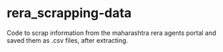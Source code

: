 # rera_scrapping-data
Code to scrap information from the maharashtra rera agents portal and saved them as .csv files, after extracting.
